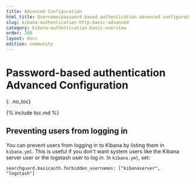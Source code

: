 ```yaml
---
title: Advanced Configuration
html_title: Username/password based authentication advanced configuration
slug: kibana-authentication-http-basic-advanced
category: kibana-authentication-basic-overview
order: 200
layout: docs
edition: community
---
```

<!---
Copyright 2020 floragunn GmbH
-->

# Password-based authentication Advanced Configuration
{: .no_toc}

{% include toc.md %}

## Preventing users from logging in

You can prevent users from logging in to Kibana by listing them in `kibana.yml`. This is useful if you don't want system users like the Kibana server user or the logstash user to log in. In `kibana.yml`, set:

```
searchguard.basicauth.forbidden_usernames: ["kibanaserver", "logstash"]
```
